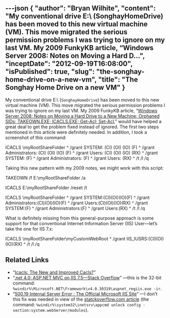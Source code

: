---json
{
  "author": "Bryan Wilhite",
  "content": "My conventional drive E:\\ (SonghayHomeDrive) has been moved to this new virtual machine (VM). This move migrated the serious permission problems I was trying to ignore on my last VM. My 2009 FunkyKB article, “Windows Server 2008: Notes on Moving a Hard D...",
  "inceptDate": "2012-09-19T16:08:00",
  "isPublished": true,
  "slug": "the-songhay-home-drive-on-a-new-vm",
  "title": "The Songhay Home Drive on a new VM"
}
---

My conventional drive E:\ (`SonghayHomeDrive`) has been moved to this new virtual machine (VM). This move migrated the serious permission problems I was trying to ignore on my last VM. My 2009 FunkyKB article, “[Windows Server 2008: Notes on Moving a Hard Drive to a New Machine; Orphaned SIDs; TAKEOWN.EXE; ICACLS.EXE; Get-Acl; Set-Acl](http://songhaysystem.com/kb/number/2076072285/subject/winos),” would have helped a great deal to get the problem fixed instead of ignored. The first two steps mentioned in this article were definitely needed. In addition, I took a screenshot of this command:


ICACLS \myRootShareFolder ^
    /grant SYSTEM: (CI) (OI) (IO) (F) ^
    /grant Administrators: (CI) (OI) (IO) (F) ^
    /grant Users: (CI) (OI) (IO) (RX) ^
    /grant SYSTEM: (F) ^
    /grant Administrators: (F) ^
    /grant Users: (RX) ^
    /t /l /q


Taking this new pattern with my 2009 notes, we might work with this script:


TAKEOWN /f E:\myRootShareFolder /a



ICACLS E:\myRootShareFolder /reset /t



ICACLS \myRootShareFolder ^
    /grant SYSTEM:(CI)(OI)(IO)(F) ^
    /grant Administrators:(CI)(OI)(IO)(F) ^
    /grant Users:(CI)(OI)(IO)(RX) ^
    /grant SYSTEM:(F) ^
    /grant Administrators:(F) ^
    /grant Users:(RX) ^
    /t /l /q


What is definitely missing from this general-purpose approach is some support for that conventional Internet Information Server (IIS) User—let’s take the one for IIS 7.x:


ICACLS \myRootShareFolder\myCustomWebRoot ^
    /grant IIS_IUSRS:(CI)(OI)(IO)(RX) ^
    /t /l /q


## Related Links

*   “[Icacls: The New and Improved Cacls?](http://www.windowsitpro.com/article/permissions/icacls-the-new-and-improved-cacls-)”
*   “[.net 4.0: ASP.NET MVC on IIS 7.5—Stack Overflow](http://stackoverflow.com/questions/2374957/asp-net-mvc-on-iis-7-5)” —this is the 32-bit command: `%windir%\Microsoft.NET\Framework\v4.0.30319\aspnet_regiis.exe -ir`.
*   “[500.19 Internal Server Error : The Official Microsoft IIS Site](http://forums.iis.net/t/1179352.aspx)” —I don’t this fix was needed in view of the [statckoverflow.com article](http://stackoverflow.com/questions/2374957/asp-net-mvc-on-iis-7-5) (the command: `%windir%\system32\inetsrv\appcmd unlock config -section:system.webServer/modules`).
